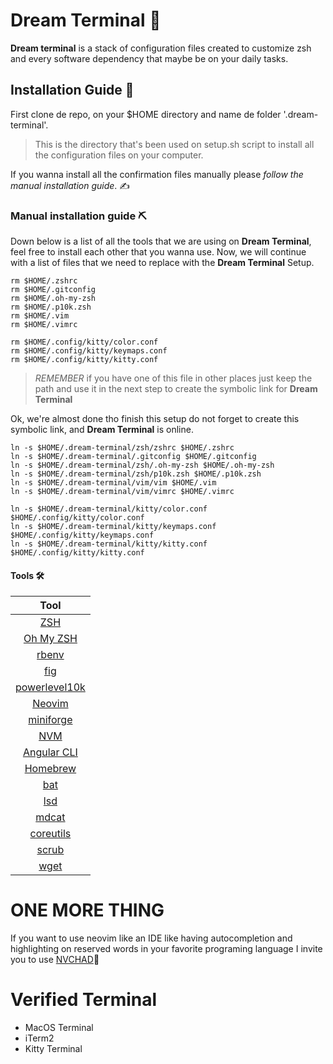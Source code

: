 # Dream Terminal 🔮
**Dream terminal** is a stack of configuration files created to customize zsh and every software dependency that maybe be on your daily tasks.

## Installation Guide 📝
First clone de repo, on your $HOME directory and name de folder '.dream-terminal'.

> This is the directory that's been used on setup.sh script to install all the configuration files on your computer. 

If you wanna install all the confirmation files manually please *follow the manual installation guide*. ✍

### Manual installation guide ⛏
Down below is a list of all the tools that we are using on **Dream Terminal**, feel free to install each other that you wanna use. Now, we will continue with a list of files that we need to replace with the **Dream Terminal** Setup.

```console
rm $HOME/.zshrc
rm $HOME/.gitconfig
rm $HOME/.oh-my-zsh
rm $HOME/.p10k.zsh
rm $HOME/.vim
rm $HOME/.vimrc

rm $HOME/.config/kitty/color.conf
rm $HOME/.config/kitty/keymaps.conf
rm $HOME/.config/kitty/kitty.conf
```

> *REMEMBER* if you have one of this file in other places just keep the path and use it in the next step to create the symbolic link for **Dream Terminal**

Ok, we're almost done tho finish this setup do not forget to create this symbolic link, and **Dream Terminal** is online.

```console
ln -s $HOME/.dream-terminal/zsh/zshrc $HOME/.zshrc
ln -s $HOME/.dream-terminal/.gitconfig $HOME/.gitconfig
ln -s $HOME/.dream-terminal/zsh/.oh-my-zsh $HOME/.oh-my-zsh
ln -s $HOME/.dream-terminal/zsh/p10k.zsh $HOME/.p10k.zsh
ln -s $HOME/.dream-terminal/vim/vim $HOME/.vim
ln -s $HOME/.dream-terminal/vim/vimrc $HOME/.vimrc

ln -s $HOME/.dream-terminal/kitty/color.conf $HOME/.config/kitty/color.conf
ln -s $HOME/.dream-terminal/kitty/keymaps.conf $HOME/.config/kitty/keymaps.conf
ln -s $HOME/.dream-terminal/kitty/kitty.conf $HOME/.config/kitty/kitty.conf
```

#### Tools 🛠

|Tool|
| :---: |
|[ZSH](https://formulae.brew.sh/formula/zsh#default)|
|[Oh My ZSH](https://ohmyz.sh/)|
|[rbenv](https://github.com/rbenv/rbenv)|
|[fig](https://fig.io/)|
|[powerlevel10k](https://github.com/romkatv/powerlevel10k)|
|[Neovim](https://neovim.io/)|
|[miniforge](https://formulae.brew.sh/cask/miniforge#default)|
|[NVM](https://github.com/nvm-sh/nvm)|
|[Angular CLI](https://angular.io/cli)|
|[Homebrew](https://brew.sh)|
|[bat](https://formulae.brew.sh/formula/bat#default)|
|[lsd](https://formulae.brew.sh/formula/lsd#default)|
|[mdcat](https://formulae.brew.sh/formula/mdcat#default)|
|[coreutils](https://formulae.brew.sh/formula/coreutils#default)|
|[scrub](https://formulae.brew.sh/formula/scrub#default)|
|[wget](https://formulae.brew.sh/formula/wget#default)|

# ONE MORE THING

If you want to use neovim like an IDE like having autocompletion and highlighting on reserved words in your favorite programing language I invite you to use [NVCHAD](https://nvchad.netlify.app/getting-started/setup)🤩

# Verified Terminal

- MacOS Terminal
- iTerm2
- Kitty Terminal
